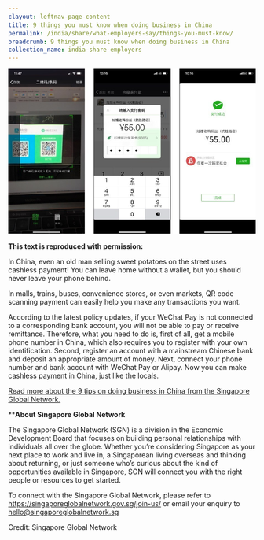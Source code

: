 ```yaml
---
clayout: leftnav-page-content
title: 9 things you must know when doing business in China
permalink: /india/share/what-employers-say/things-you-must-know/
breadcrumb: 9 things you must know when doing business in China
collection_name: india-share-employers
---
```


<img src="\images\asean-employers\things-you-must-know.jpg" alt="things you must know" style="width:800px;" />

**This text is reproduced with permission:** 

In China, even an old man selling sweet potatoes on the street uses cashless payment! You can leave home without a wallet, but you should never leave your phone behind. 

In malls, trains, buses, convenience stores, or even markets, QR code scanning payment can easily help you make any transactions you want.

According to the latest policy updates, if your WeChat Pay is not connected to a corresponding bank account, you will not be able to pay or receive remittance. Therefore, what you need to do is, first of all, get a mobile phone number in China, which also requires you to register with your own identification. Second, register an account with a mainstream Chinese bank and deposit an appropriate amount of money. Next, connect your phone number and bank account with WeChat Pay or Alipay. Now you can make cashless payment in China, just like the locals.

[Read more about the 9 tips on doing business in China from the Singapore Global Network.](https://singaporeglobalnetwork.gov.sg/stories/business/9-things-you-must-know-when-doing-business-in-china/)



****About Singapore Global Network** 

The Singapore Global Network (SGN) is a division in the Economic Development Board that focuses on building personal relationships with individuals all over the globe. Whether you’re considering Singapore as your next place to work and live in, a Singaporean living overseas and thinking about returning, or just someone who’s curious about the kind of opportunities available in Singapore, SGN will connect you with the right people or resources to get started.

To connect with the Singapore Global Network, please refer to <https://singaporeglobalnetwork.gov.sg/join-us/> or email your enquiry to [hello@singaporeglobalnetwork.sg](mailto:hello@singaporeglobalnetwork.sg) 

Credit: Singapore Global Network